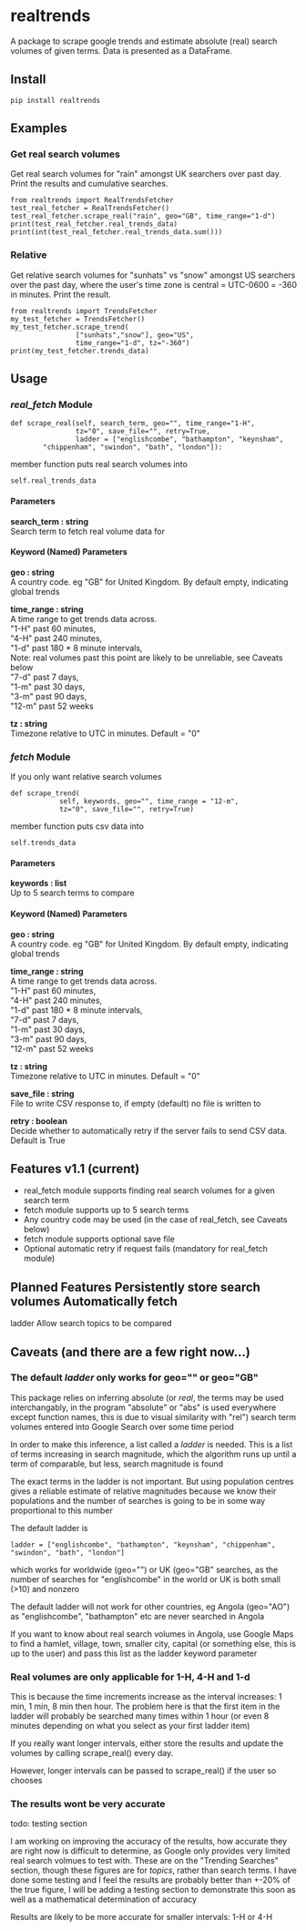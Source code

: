 # realtrends
A package to scrape google trends and estimate absolute (real) search volumes
of given terms.  Data is presented as a DataFrame.

## Install
```
pip install realtrends
```

## Examples

### Get real search volumes

Get real search volumes for "rain" amongst UK searchers over past day. Print
the results and cumulative searches.
```
from realtrends import RealTrendsFetcher
test_real_fetcher = RealTrendsFetcher()
test_real_fetcher.scrape_real("rain", geo="GB", time_range="1-d")
print(test_real_fetcher.real_trends_data)
print(int(test_real_fetcher.real_trends_data.sum()))
```

### Relative

Get relative search volumes for "sunhats" vs "snow" amongst US searchers 
over the past day, where the user's time zone is central = UTC-0600 = -360 in 
minutes. Print the result.
```
from realtrends import TrendsFetcher
my_test_fetcher = TrendsFetcher()
my_test_fetcher.scrape_trend(
			    ["sunhats","snow"], geo="US",
			    time_range="1-d", tz="-360")
print(my_test_fetcher.trends_data)
```

## Usage

### *real_fetch* Module

```
def scrape_real(self, search_term, geo="", time_range="1-H",
                tz="0", save_file="", retry=True,
                ladder = ["englishcombe", "bathampton", "keynsham", 
		"chippenham", "swindon", "bath", "london"]):
```

member function puts real search volumes into

```
self.real_trends_data
```

#### Parameters
**search\_term : string** \
Search term to fetch real volume data for

#### Keyword (Named) Parameters
**geo : string** \
A country code. eg "GB" for United Kingdom. By default empty,
indicating global trends

**time\_range : string** \
A time range to get trends data across.   
"1-H" past 60 minutes,   
"4-H" past 240 minutes,   
"1-d" past 180 * 8 minute intervals,   
Note: real volumes past this point are likely to be unreliable, see Caveats 
below  
"7-d" past 7 days,   
"1-m" past 30 days,   
"3-m" past 90 days,   
"12-m" past 52 weeks  

**tz : string** \
Timezone relative to UTC in minutes. Default = "0"


### *fetch* Module

If you only want relative search volumes

```
def scrape_trend(
            self, keywords, geo="", time_range = "12-m",
            tz="0", save_file="", retry=True)
```
member function puts csv data into
```
self.trends_data
```

#### Parameters
**keywords : list** \
Up to 5 search terms to compare

#### Keyword (Named) Parameters
**geo : string** \
A country code. eg "GB" for United Kingdom. By default empty,
indicating global trends

**time\_range : string** \
A time range to get trends data across.  
"1-H" past 60 minutes,   
"4-H" past 240 minutes,   
"1-d" past 180 * 8 minute intervals,   
"7-d" past 7 days,   
"1-m" past 30 days,   
"3-m" past 90 days,   
"12-m" past 52 weeks  

**tz : string** \
Timezone relative to UTC in minutes. Default = "0"

**save\_file : string** \
File to write CSV response to, if empty (default) no
file is written to

**retry : boolean** \
Decide whether to automatically retry if the server fails
to send CSV data. Default is True

## Features v1.1 (current) 
* real\_fetch module supports finding real search volumes for a given search
  term
* fetch module supports up to 5 search terms
* Any country code may be used (in the case of real\_fetch, see Caveats below)
* fetch module supports optional save file
* Optional automatic retry if request fails (mandatory for real\_fetch module)

## Planned Features Persistently store search volumes Automatically fetch
ladder Allow search topics to be compared

## Caveats (and there are a few right now...)

### The default *ladder* only works for geo="" or geo="GB"

This package relies on inferring absolute (or *real*, the terms may be used
interchangably, in the program "absolute" or "abs" is used everywhere except
function names, this is due to visual similarity with "rel") search term
volumes entered into Google Search over some time period

In order to make this inference, a list called a *ladder* is needed. This is a
list of terms increasing in search magnitude, which the algorithm runs up until
a term of comparable, but less, search magnitude is found 

The exact terms in the ladder is not important. But using population centres
gives a reliable estimate of relative magnitudes because we know their
populations and the number of searches is going to be in some way proportional
to this number

The default ladder is
```
ladder = ["englishcombe", "bathampton", "keynsham", "chippenham", "swindon", "bath", "london"]
```
which works for worldwide (geo="") or UK (geo="GB" searches, as the number of
searches for "englishcombe" in the world or UK is both small (>10) and nonzero 

The default ladder will not work for other countries, eg Angola (geo="AO") as
"englishcombe", "bathampton" etc are never searched in Angola

If you want to know about real search volumes in Angola, use Google Maps to
find a hamlet, village, town, smaller city, capital (or something else, this is
up to the user) and pass this list as the ladder keyword parameter

### Real volumes are only applicable for 1-H, 4-H and 1-d

This is because the time increments increase as the interval increases: 1 min,
1 min, 8 min then hour. The problem here is that the first item in the ladder
will probably be searched many times within 1 hour (or even 8 minutes depending
on what you select as your first ladder item)

If you really want longer intervals, either store the results and update the
volumes by calling scrape\_real() every day. 

However, longer intervals can be passed to scrape\_real() if the user so
chooses

### The results wont be very accurate

todo: testing section

I am working on improving the accuracy of the results, how accurate they are
right now is difficult to determine, as Google only provides very limited real
search volmues to test with. These are on the "Trending Searches" section,
though these figures are for *topics*, rather than search terms. I have done
some testing and I feel the results are probably better than +-20% of the true
figure, I will be adding a testing section to demonstrate this soon as well as
a mathematical determination of accuracy

Results are likely to be more accurate for smaller intervals: 1-H or 4-H




